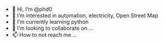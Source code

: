 - 👋 Hi, I’m @phd0
- 👀 I’m interested in automation, electricity, Open Street Map
- 🌱 I’m currently learning python
- 💞️ I’m looking to collaborate on ...
- 📫 How to not reach me ...

<!---
phd0/phd0 is a ✨ special ✨ repository because its `README.md` (this file) appears on your GitHub profile.
You can click the Preview link to take a look at your changes.
--->
